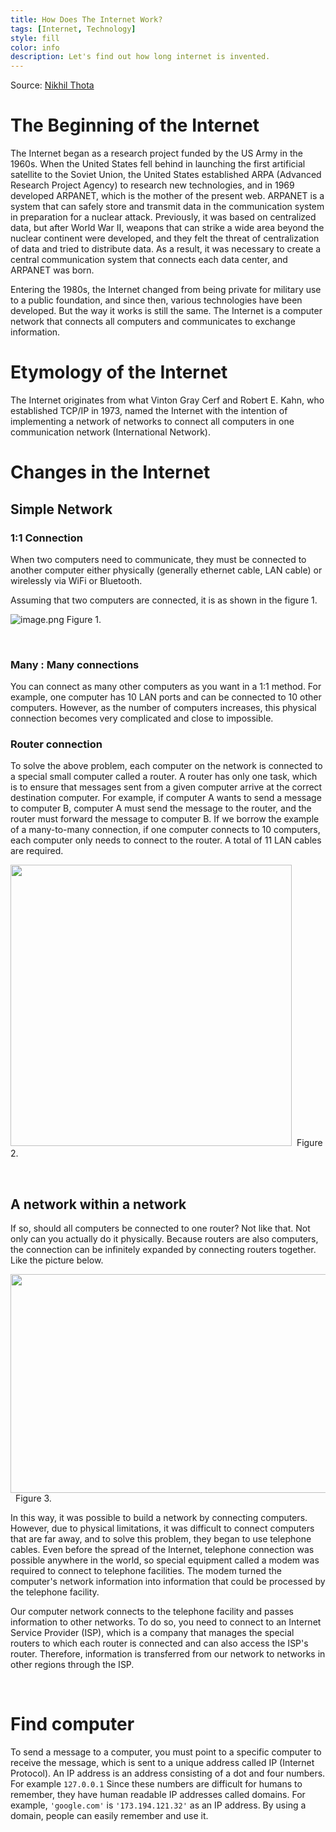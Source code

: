 ```yaml
---
title: How Does The Internet Work?
tags: [Internet, Technology]
style: fill
color: info
description: Let's find out how long internet is invented.
---
```


Source: [Nikhil Thota](https://medium.com/@nikhilthota/digital-minimalism-ac083064b4e4)

# The Beginning of the Internet
The Internet began as a research project funded by the US Army in the 1960s. When the United States fell behind in launching the first artificial satellite to the Soviet Union, the United States established ARPA (Advanced Research Project Agency) to research new technologies, and in 1969 developed ARPANET, which is the mother of the present web. ARPANET is a system that can safely store and transmit data in the communication system in preparation for a nuclear attack. Previously, it was based on centralized data, but after World War II, weapons that can strike a wide area beyond the nuclear continent were developed, and they felt the threat of centralization of data and tried to distribute data. As a result, it was necessary to create a central communication system that connects each data center, and ARPANET was born.

Entering the 1980s, the Internet changed from being private for military use to a public foundation, and since then, various technologies have been developed. But the way it works is still the same. The Internet is a computer network that connects all computers and communicates to exchange information.
&nbsp;

# Etymology of the Internet

The Internet originates from what Vinton Gray Cerf and Robert E. Kahn, who established TCP/IP in 1973, named the Internet with the intention of implementing a network of networks to connect all computers in one communication network (International Network).
&nbsp;

# Changes in the Internet
## Simple Network
### 1:1 Connection
When two computers need to communicate, they must be connected to another computer either physically (generally ethernet cable, LAN cable) or wirelessly via WiFi or Bluetooth.

Assuming that two computers are connected, it is as shown in the figure 1.


![image.png](https://developer.mozilla.org/en-US/docs/Learn/Common_questions/Web_mechanics/How_does_the_Internet_work/internet-schema-1.png)
Figure 1.

&nbsp;

### Many : Many connections

You can connect as many other computers as you want in a 1:1 method. For example, one computer has 10 LAN ports and can be connected to 10 other computers. However, as the number of computers increases, this physical connection becomes very complicated and close to impossible.
&nbsp;

### Router connection

To solve the above problem, each computer on the network is connected to a special small computer called a router. A router has only one task, which is to ensure that messages sent from a given computer arrive at the correct destination computer. For example, if computer A wants to send a message to computer B, computer A must send the message to the router, and the router must forward the message to computer B. If we borrow the example of a many-to-many connection, if one computer connects to 10 computers, each computer only needs to connect to the router. A total of 11 LAN cables are required.

<img src="https://developer.mozilla.org/en-US/docs/Learn/Common_questions/Web_mechanics/How_does_the_Internet_work/internet-schema-3.png" width="450" height="450" class="center">&nbsp;
Figure 2.

&nbsp;

## A network within a network

If so, should all computers be connected to one router? Not like that. Not only can you actually do it physically. Because routers are also computers, the connection can be infinitely expanded by connecting routers together. Like the picture below.

<img src="https://developer.mozilla.org/en-US/docs/Learn/Common_questions/Web_mechanics/How_does_the_Internet_work/internet-schema-4.png" width="600" height="350" class="center">&nbsp;
Figure 3.


In this way, it was possible to build a network by connecting computers. However, due to physical limitations, it was difficult to connect computers that are far away, and to solve this problem, they began to use telephone cables. Even before the spread of the Internet, telephone connection was possible anywhere in the world, so special equipment called a modem was required to connect to telephone facilities. The modem turned the computer's network information into information that could be processed by the telephone facility.

Our computer network connects to the telephone facility and passes information to other networks. To do so, you need to connect to an Internet Service Provider (ISP), which is a company that manages the special routers to which each router is connected and can also access the ISP's router. Therefore, information is transferred from our network to networks in other regions through the ISP.

&nbsp;
# Find computer

To send a message to a computer, you must point to a specific computer to receive the message, which is sent to a unique address called IP (Internet Protocol). An IP address is an address consisting of a dot and four numbers. For example `127.0.0.1` Since these numbers are difficult for humans to remember, they have human readable IP addresses called domains. For example, `'google.com'` is `'173.194.121.32'` as an IP address. By using a domain, people can easily remember and use it.